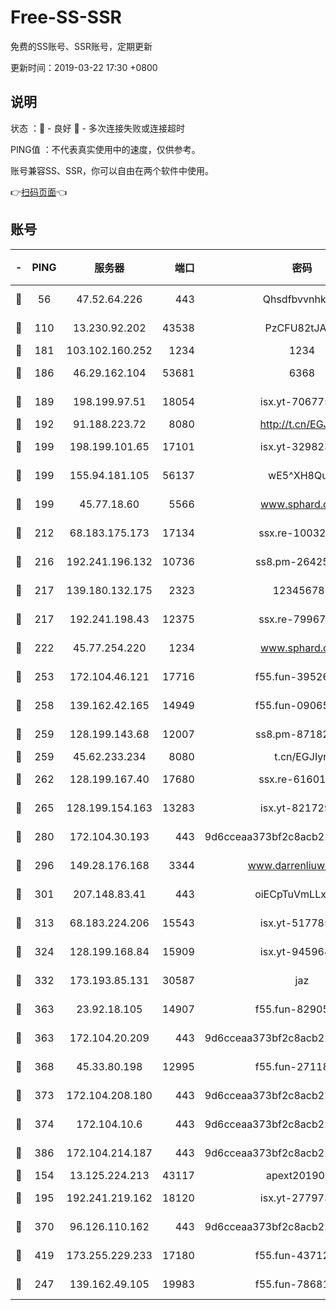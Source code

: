 # Free-SS-SSR

免费的SS账号、SSR账号，定期更新

更新时间：2019-03-22 17:30 +0800

## 说明

状态     ：🙂 - 良好 🙁 - 多次连接失败或连接超时

PING值   ：不代表真实使用中的速度，仅供参考。

账号兼容SS、SSR，你可以自由在两个软件中使用。

👉[扫码页面](https://liesauer.github.io/Free-SS-SSR/)👈

## 账号

|-|PING|服务器|端口|密码|加密方式|区域|
|:----:|:----:|:-----:|-----:|:----:|:----:|:----:|
|🙂|56|47.52.64.226|443|Qhsdfbvvnhkm1|aes-256-cfb|HK|
|🙂|110|13.230.92.202|43538|PzCFU82tJAdZ|aes-256-cfb|JP|
|🙂|181|103.102.160.252|1234|1234|rc4-md5|JP|
|🙂|186|46.29.162.104|53681|6368|aes-256-ctr|RU|
|🙂|189|198.199.97.51|18054|isx.yt-70677561|aes-256-cfb|US|
|🙂|192|91.188.223.72|8080|http://t.cn/EGJIyrl|rc4-md5|RU|
|🙂|199|198.199.101.65|17101|isx.yt-32982313|aes-256-cfb|US|
|🙂|199|155.94.181.105|56137|wE5^XH8Quw|aes-256-cfb|US|
|🙂|199|45.77.18.60|5566|www.sphard.com|aes-256-cfb|JP|
|🙂|212|68.183.175.173|17134|ssx.re-10032791|aes-256-cfb|US|
|🙂|216|192.241.196.132|10736|ss8.pm-26425369|aes-256-cfb|US|
|🙂|217|139.180.132.175|2323|123456789|aes-256-cfb|SG|
|🙂|217|192.241.198.43|12375|ssx.re-79967299|aes-256-cfb|US|
|🙂|222|45.77.254.220|1234|www.sphard.com|aes-256-cfb|SG|
|🙂|253|172.104.46.121|17716|f55.fun-39526771|aes-256-cfb|SG|
|🙂|258|139.162.42.165|14949|f55.fun-09065498|aes-256-cfb|SG|
|🙂|259|128.199.143.68|12007|ss8.pm-87182779|aes-256-cfb|SG|
|🙂|259|45.62.233.234|8080|t.cn/EGJIyrl|rc4-md5|CA|
|🙂|262|128.199.167.40|17680|ssx.re-61601620|aes-256-cfb|SG|
|🙂|265|128.199.154.163|13283|isx.yt-82172989|aes-256-cfb|SG|
|🙂|280|172.104.30.193|443|9d6cceaa373bf2c8acb22e60b6a58be6|aes-256-cfb|US|
|🙂|296|149.28.176.168|3344|www.darrenliuwei.com|aes-256-cfb|AU|
|🙂|301|207.148.83.41|443|oiECpTuVmLLxk4Ts|aes-256-cfb|AU|
|🙂|313|68.183.224.206|15543|isx.yt-51778566|aes-256-cfb|SG|
|🙂|324|128.199.168.84|15909|isx.yt-94596465|aes-256-cfb|SG|
|🙂|332|173.193.85.131|30587|jaz|aes-256-cfb|US|
|🙂|363|23.92.18.105|14907|f55.fun-82905672|aes-256-cfb|US|
|🙂|363|172.104.20.209|443|9d6cceaa373bf2c8acb22e60b6a58be6|aes-256-cfb|US|
|🙂|368|45.33.80.198|12995|f55.fun-27118272|aes-256-cfb|US|
|🙂|373|172.104.208.180|443|9d6cceaa373bf2c8acb22e60b6a58be6|aes-256-cfb|US|
|🙂|374|172.104.10.6|443|9d6cceaa373bf2c8acb22e60b6a58be6|aes-256-cfb|US|
|🙂|386|172.104.214.187|443|9d6cceaa373bf2c8acb22e60b6a58be6|aes-256-cfb|US|
|🙂|154|13.125.224.213|43117|apext2019005|chacha20|KR|
|🙂|195|192.241.219.162|18120|isx.yt-27797357|aes-256-cfb|US|
|🙂|370|96.126.110.162|443|9d6cceaa373bf2c8acb22e60b6a58be6|aes-256-cfb|US|
|🙂|419|173.255.229.233|17180|f55.fun-43712198|aes-256-cfb|US|
|🙁|247|139.162.49.105|19983|f55.fun-78681793|aes-256-cfb|SG|
